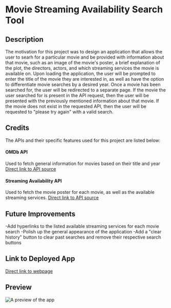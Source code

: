 # Movie Streaming Availability Search Tool

## Description

The motivation for this project was to design an application that allows the user to searh for a particular movie and be provided with information about that movie, such as an image of the movie's poster, a brief explanation of the plot, the directors, actors, and which streaming services the movie is available on. Upon loading the application, the user will be prompted to enter the title of the movie they are interested in, as well as have the option to differentiate movie searches by a desired year. Once a movie has been searched for, the user will be redirected to a separate page. If the movie the user searched for is present in the API request, then the user will be presented with the previously mentioned information about that movie. If the movie does not exist in the requested API, then the user will be requested to "please try again" with a valid search.

## Credits

The APIs and their specific features used for this project are listed below:

#### OMDb API
Used to fetch general information for movies based on their title and year
[Direct link to API source](http://www.omdbapi.com/)

#### Streaming Availability API
Used to fetch the movie poster for each movie, as well as the available streaming services.
[Direct link to API source](https://rapidapi.com/movie-of-the-night-movie-of-the-night-default/api/streaming-availability)

## Future Improvements
-Add hyperlinks to the listed available streaming services for each movie search
-Polish up the general appearance of the application
-Add a "clear history" button to clear past searches and remove their respective search buttons

## Link to Deployed App

[Direct link to webpage]()

## Preview

![A preview of the app]()